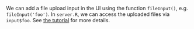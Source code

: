 We can add a file upload input in the UI using the function `fileInput()`,
e.g. `fileInput('foo')`. In `server.R`, we can access the uploaded files via
`input$foo`. See [the
tutorial](http://rstudio.github.io/shiny/tutorial/#uploads) for more details.
